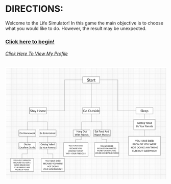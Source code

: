 # DIRECTIONS:
Welcome to the Life Simulator!
In this game the main objective is to choose what you would like to do. However, the result may be unexpected.
### [Click here to begin!](home.md)

###### [Click Here To View My Profile](https://github.com/ninal1811/)
![Organizer](Organizer.png)